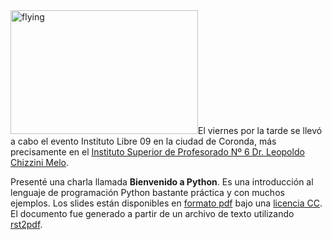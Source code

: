 <html><body><a href="/wp-content/uploads/2009/10/flying.jpg"><img class="size-medium wp-image-1856 alignright" title="flying" src="/wp-content/uploads/2009/10/flying-300x198.jpg" alt="flying" width="300" height="198"></a>El viernes por la tarde se llevó a cabo el evento Instituto Libre 09 en la ciudad de Coronda, más precisamente en el <a title="ISP6" href="http://www.institutocoronda.edu.ar/" target="_blank">Instituto Superior de Profesorado Nº 6 Dr. Leopoldo Chizzini Melo</a>.



Presenté una charla llamada <strong>Bienvenido a Python</strong>. Es una introducción al lenguaje de programación Python bastante práctica y con muchos ejemplos. Los slides están disponibles en <a href="http://juanjoconti.com.ar/files/charlas/bienvenido-a-python/bienvenido-a-python.pdf" target="_blank">formato pdf</a> bajo una <a title="Atribución-No Comercial-Compartir Obras Derivadas Igual 2.5 Argentina" href="http://juanjoconti.com.ar/files/charlas/bienvenido-a-python/LICENCIA.txt" target="_blank">licencia CC</a>. El documento fue generado a partir de un archivo de texto utilizando <a title="rst2pdf" href="http://code.google.com/p/rst2pdf" target="_blank">rst2pdf</a>.

<p style="text-align: center;"></p>

<p style="text-align: center;"></p></body></html>